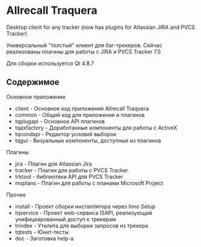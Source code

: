 # Allrecall Traquera

Desktop client for any tracker (now has plugins for Atlassian JIRA and PVCS Tracker)

Универсальный "толстый" клиент для баг-трекеров. Сейчас реализованы плагины для работы с JIRA и PVCS Tracker 7.5

Для сборки используется Qt 4.8.7

## Содержимое
Основное приложение
- client      - Основное код приложения Allrecall Traquera
- common      - Общий код для приложения и плагинов
- tqplugapi - Основное API плагинов
- tqaxfactory	- Доработанные компоненты для работы с ActiveX
- tqcondapi	  - Редактор условий выборок
- tqgui	- Визуальные компоненты, доступные из плагинов

Плагины
- jira	  - Плагин для Atlassian Jira
- tracker	- Плагин для работы с PVCS Tracker
- trktool	- библиотеки API для PVCS Tracker
- msplans - Плагин для работы с планами Microsoft Project

Прочее
- install	  - Проект сборки инсталлятора через Inno Setup
- tqservice	- Проект web-сервиса ISAPI, реализующий унифициарованный доступ к трекерам
- trindex	- Утилита для выборки запросов из трекера
- tqtests	- Юнит-тесты
- doc         - Заготовка help-а
